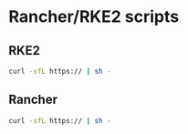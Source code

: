 # Rancher/RKE2 scripts

## RKE2

```sh
curl -sfL https:// | sh -
```

## Rancher

```sh
curl -sfL https:// | sh -
```
